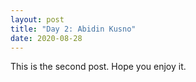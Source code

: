 ```yaml
---
layout: post
title: "Day 2: Abidin Kusno"
date: 2020-08-28
---
```

This is the second post. Hope you enjoy it.
